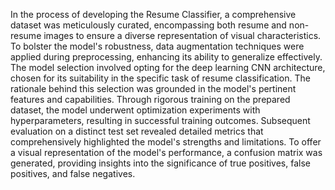In the process of developing the Resume Classifier, a comprehensive dataset was meticulously curated, encompassing both resume and non-resume images to ensure a diverse representation of visual characteristics. To bolster the model's robustness, data augmentation techniques were applied during preprocessing, enhancing its ability to generalize effectively. The model selection involved opting for the deep learning CNN architecture, chosen for its suitability in the specific task of resume classification. The rationale behind this selection was grounded in the model's pertinent features and capabilities. Through rigorous training on the prepared dataset, the model underwent optimization experiments with hyperparameters, resulting in successful training outcomes. Subsequent evaluation on a distinct test set revealed detailed metrics that comprehensively highlighted the model's strengths and limitations. To offer a visual representation of the model's performance, a confusion matrix was generated, providing insights into the significance of true positives, false positives, and false negatives.
